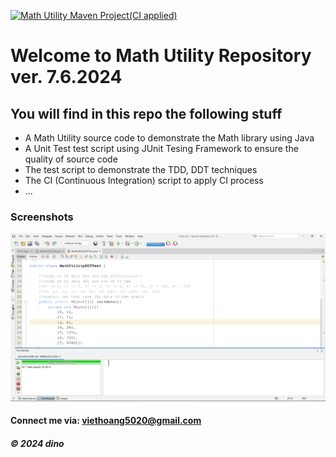 [![Math Utility Maven Project(CI applied)](https://github.com/hiber-neet/math-util/actions/workflows/ci-script.yml/badge.svg)](https://github.com/hiber-neet/math-util/actions/workflows/ci-script.yml)

# Welcome to Math Utility Repository ver. 7.6.2024
## You will find in this repo the following stuff
* A Math Utility source code to demonstrate the Math library using Java
* A Unit Test test script using JUnit Tesing Framework to ensure the quality of source code
* The test script to demonstrate the TDD, DDT techniques
* The CI (Continuous Integration) script to apply CI process
* ...
### Screenshots
![Source code and Unit Test](screenshots/TestJunit.png)
#### Connect me via: viethoang5020@gmail.com
##### &#169; 2024 dino